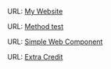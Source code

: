 
URL: [My Website](https://genuine-chimera-b8fc87.netlify.app/)


URL: [Method test](https://genuine-chimera-b8fc87.netlify.app/methodtest.html)

URL: [Simple Web Component ](https://genuine-chimera-b8fc87.netlify.app/webcomponent.html)

URL: [Extra Credit ](https://genuine-chimera-b8fc87.netlify.app/extracredit.html)
